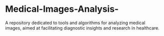 # Medical-Images-Analysis-
A repository dedicated to tools and algorithms for analyzing medical images, aimed at facilitating diagnostic insights and research in healthcare.
